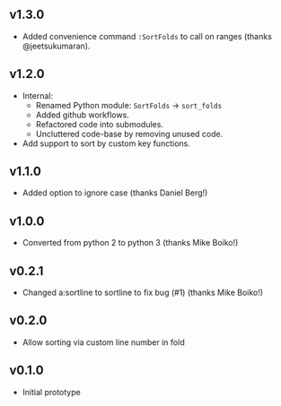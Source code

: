 ## v1.3.0

* Added convenience command `:SortFolds` to call on ranges (thanks @jeetsukumaran).

## v1.2.0

* Internal:
  * Renamed Python module: `SortFolds` -> `sort_folds`
  * Added github workflows.
  * Refactored code into submodules.
  * Uncluttered code-base by removing unused code.
* Add support to sort by custom key functions.

## v1.1.0

* Added option to ignore case (thanks Daniel Berg!)

## v1.0.0

* Converted from python 2 to python 3 (thanks Mike Boiko!)

## v0.2.1

* Changed a:sortline to sortline to fix bug (#1) (thanks Mike Boiko!)

## v0.2.0

* Allow sorting via custom line number in fold

## v0.1.0

* Initial prototype
